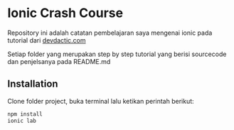 # Ionic Crash Course

Repository ini adalah catatan pembelajaran saya mengenai ionic pada tutorial dari [devdactic.com](https://devdactic.com/)

Setiap folder yang merupakan step by step tutorial yang berisi sourcecode dan penjelsanya pada README.md

## Installation

Clone folder project, buka terminal lalu ketikan perintah berikut:

```bash
npm install
ionic lab
```
